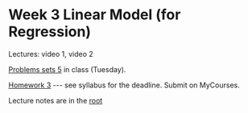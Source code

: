 # Week 3 Linear Model (for Regression) 

Lectures: video 1, video 2

[Problems sets 5](./Problems_05.pdf) in class (Tuesday).


[Homework 3](./HW3.ipynb) --- see syllabus for the deadline. Submit on MyCourses.

Lecture notes are in the [root](https://github.com/anton-selitskiy/RIT_ML)
